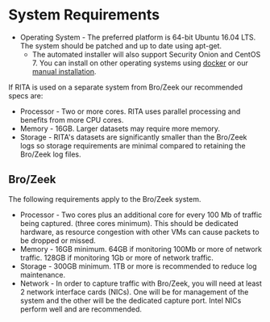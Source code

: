 # System Requirements

* Operating System - The preferred platform is 64-bit Ubuntu 16.04 LTS. The system should be patched and up to date using apt-get.
  * The automated installer will also support Security Onion and CentOS 7. You can install on other operating systems using [docker](Docker%20Usage.md) or our [manual installation](Manual%20Installation.md).

If RITA is used on a separate system from Bro/Zeek our recommended specs are:
* Processor - Two or more cores. RITA uses parallel processing and benefits from more CPU cores.
* Memory - 16GB. Larger datasets may require more memory.
* Storage - RITA's datasets are significantly smaller than the Bro/Zeek logs so storage requirements are minimal compared to retaining the Bro/Zeek log files.


## Bro/Zeek
The following requirements apply to the Bro/Zeek system.

* Processor - Two cores plus an additional core for every 100 Mb of traffic being captured. (three cores minimum). This should be dedicated hardware, as resource congestion with other VMs can cause packets to be dropped or missed.
* Memory - 16GB minimum. 64GB if monitoring 100Mb or more of network traffic. 128GB if monitoring 1Gb or more of network traffic.
* Storage - 300GB minimum. 1TB or more is recommended to reduce log maintenance.
* Network - In order to capture traffic with Bro/Zeek, you will need at least 2 network interface cards (NICs). One will be for management of the system and the other will be the dedicated capture port. Intel NICs perform well and are recommended.
